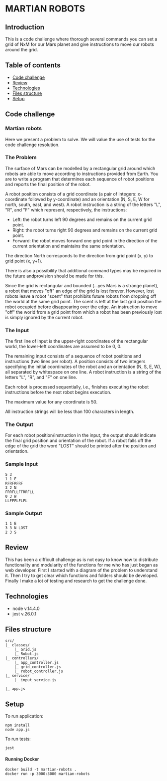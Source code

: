 # MARTIAN ROBOTS

## Introduction

This is a code challenge where thorough several commands you can set a grid of NxM for our Mars planet and give instructions to move our robots around the grid.

## Table of contents

* [Code challenge](#code-challenge)
* [Review](#review)
* [Technologies](#technologies)
* [Files structure](#files-structure)
* [Setup](#setup)


## Code challenge 

### Martian robots
Here we present a problem to solve. We will value the use of tests for the code challenge resolution.

### The Problem

The surface of Mars can be modelled by a rectangular grid around which robots are able to move according to instructions provided from Earth. You are to write a program that determines each sequence of robot positions and reports the final position of the robot.

A robot position consists of a grid coordinate (a pair of integers: x-coordinate followed by y-coordinate) and an orientation (N, S, E, W for north, south, east, and west). A robot instruction is a string of the letters "L", "R", and "F" which represent, respectively, the instructions:

*   Left: the robot turns left 90 degrees and remains on the current grid point.
*   Right: the robot turns right 90 degrees and remains on the current grid point.
*   Forward: the robot moves forward one grid point in the direction of the current orientation and maintains the same orientation.

The direction North corresponds to the direction from grid point (x, y) to grid point (x, y+1).

There is also a possibility that additional command types may be required in the future andprovision should be made for this.

Since the grid is rectangular and bounded (...yes Mars is a strange planet), a robot that moves "off" an edge of the grid is lost forever. However, lost robots leave a robot "scent" that prohibits future robots from dropping off the world at the same grid point. The scent is left at the last grid position the robot occupied before disappearing over the edge. An instruction to move "off" the world from a grid point from which a robot has been previously lost is simply ignored by the current robot.

### The Input

The first line of input is the upper-right coordinates of the rectangular world, the lower-left coordinates are assumed to be 0, 0.

The remaining input consists of a sequence of robot positions and instructions (two lines per robot). A position consists of two integers specifying the initial coordinates of the robot and an orientation (N, S, E, W), all separated by whitespace on one line. A robot instruction is a string of the letters "L", "R", and "F" on one line.

Each robot is processed sequentially, i.e., finishes executing the robot instructions before the next robot begins execution.

The maximum value for any coordinate is 50.

All instruction strings will be less than 100 characters in length.

### The Output

For each robot position/instruction in the input, the output should indicate the final grid position and orientation of the robot. If a robot falls off the edge of the grid the word "LOST" should be printed after the position and orientation.

### Sample Input

```
5 3
1 1 E
RFRFRFRF
3 2 N
FRRFLLFFRRFLL
0 3 W
LLFFFLFLFL
```

### Sample Output

```
1 1 E
3 3 N LOST
2 3 S
```

## Review

This has been a difficult challenge as is not easy to know how to distribute functionality and modularity of the functions for me who has just began as web developer. First I started with a diagram of the problem to understand it. Then I try to get clear which functions and folders should be developed. Finally I make a lot of testing and research to get the challenge done.


## Technologies

* node v.14.4.0
* jest v.26.0.1

## Files structure

```
src/
|_ classes/
    |_ Grid.js
    |_ Robot.js
|_ controllers/
    |_ app_controller.js
    |_ grid_controller.js
    |_ robot_controller.js
|_ service/
    |_ input_service.js  

|_ app.js

``` 

## Setup

To run application:
```
npm install
node app.js
```

To run tests:
```
jest
```

#### Running Docker
```
docker build -t martian-robots .
docker run -p 3000:3000 martian-robots
```
